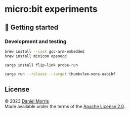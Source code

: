 # micro:bit experiments

## 🔨 Getting started

### Development and testing

```bash
brew install --cask gcc-arm-embedded
brew install minicom openocd
```

```bash
cargo install flip-link probe-run
```

```bash
cargo run --release --target thumbv7em-none-eabihf
```

## License

© 2023 [Daniel Morris]\
Made available under the terms of the [Apache License 2.0].

[apache license 2.0]: LICENSE.md
[daniel morris]: https://unfun.co
